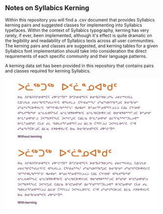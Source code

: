 ## Notes on Syllabics Kerning
Within this repository you will find a .csv document that provides Syllabics kerning pairs and suggested classes for implementing into Syllabics typefaces. Within the context of Syllabics typography, kerning has very rarely, if ever, been implemented, although it's effect is quite dramatic on the legibility and readability of Syllabics texts across all user communities. The kerning pairs and classes are suggested, and kerning tables for a given Syllabics font implementation should take into consideration the direct requirements of each specific community and their language patterns.

A kerning data set has been provided in this repository that contains pairs and classes required for kerning Syllabics.

![Syllabics Kerning](/figures/Syllabics-kerning_SyL-Knowledge-figures.png)
